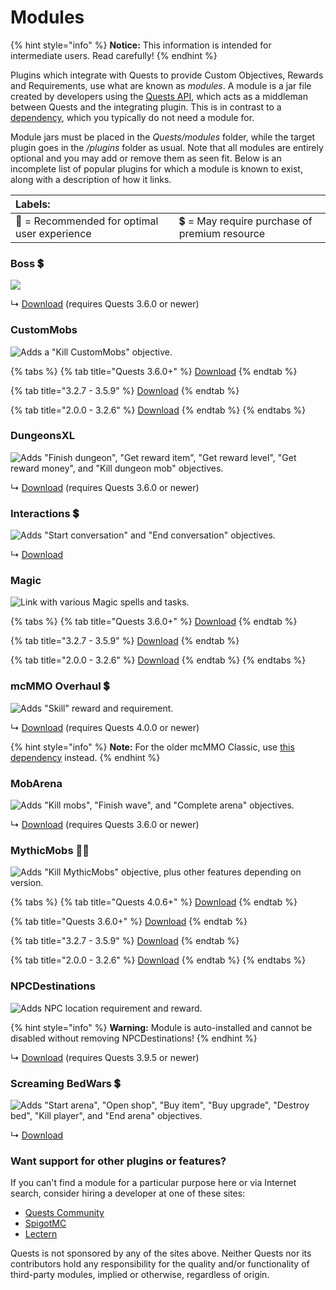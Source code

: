 # Modules

{% hint style="info" %}
**Notice:** This information is intended for intermediate users. Read carefully!
{% endhint %}

Plugins which integrate with Quests to provide Custom Objectives, Rewards and Requirements, use what are known as _modules_. A module is a jar file created by developers using the [Quests API](https://github.com/PikaMug/Quests/wiki/Master-%E2%80%90-Custom-Quest-API), which acts as a middleman between Quests and the integrating plugin. This is in contrast to a [dependency](https://github.com/PikaMug/Quests/wiki/Beginner-%E2%80%90-Dependencies), which you typically do not need a module for.

Module jars must be placed in the _Quests/modules_ folder, while the target plugin goes in the _/plugins_ folder as usual. Note that all modules are entirely optional and you may add or remove them as seen fit. Below is an incomplete list of popular plugins for which a module is known to exist, along with a description of how it links.

| Labels: |  |
| :--- | :--- |
| 🌟 = Recommended for optimal user experience | 💲 = May require purchase of premium resource |

### Boss 💲

![](https://camo.githubusercontent.com/53192d923a6add754608ffd62dae992b9963ebbc72635ac313027ea8dd0632e9/68747470733a2f2f692e696d6775722e636f6d2f68793653754b392e706e67)

↳ [Download](https://www.spigotmc.org/resources/boss-quests-module.66973/) \(requires Quests 3.6.0 or newer\)

### CustomMobs

![Adds a &quot;Kill CustomMobs&quot; objective.](https://camo.githubusercontent.com/6029eb00543fc07c423a8818389bb53d679c4be330064631bc7d8aa2d0d1a86a/68747470733a2f2f692e696d6775722e636f6d2f79446e32704c632e706e67)

{% tabs %}
{% tab title="Quests 3.6.0+" %}
[Download](https://www.spigotmc.org/resources/custommobs-quests-module.56686/)
{% endtab %}

{% tab title="3.2.7 - 3.5.9" %}
[Download](https://www.spigotmc.org/resources/custommobs-quests-module.56686/download?version=232903)
{% endtab %}

{% tab title="2.0.0  - 3.2.6" %}
[Download](https://www.spigotmc.org/resources/custommobs-quests.25679/)
{% endtab %}
{% endtabs %}

### DungeonsXL

![Adds &quot;Finish dungeon&quot;, &quot;Get reward item&quot;, &quot;Get reward level&quot;, &quot;Get reward money&quot;, and &quot;Kill dungeon mob&quot; objectives.](https://camo.githubusercontent.com/70fecf6dfd0399b3a64f8a16d94dd3d7cf928178d92c9f180a7f3345117fdc78/687474703a2f2f65726574686f6e2e64652f7265736f75726365732f6c6f676f732f44756e67656f6e73584c2e706e67)

↳ [Download](https://www.spigotmc.org/resources/dungeonsxl-quests-module.66703/) \(requires Quests 3.6.0 or newer\)

### Interactions 💲

![Adds &quot;Start conversation&quot; and &quot;End conversation&quot; objectives.](../.gitbook/assets/976a91ee01f5c7d5c20de730115b3e93bf604244.png)

↳ [Download](https://www.spigotmc.org/resources/interactions-quests-module.92421/)

### Magic

![ Link with various Magic spells and tasks.](https://camo.githubusercontent.com/d9ef4d8eb088489debd7f72e65cbf67f6a682f9c3d36e41a4b3a3747b635ab92/68747470733a2f2f692e696d6775722e636f6d2f453155344361522e706e67)

{% tabs %}
{% tab title="Quests 3.6.0+" %}
[Download](http://jenkins.elmakers.com/job/MagicQuests/)
{% endtab %}

{% tab title="3.2.7 - 3.5.9" %}
[Download](https://jenkins.elmakers.com/job/MagicQuests/90/)
{% endtab %}

{% tab title="2.0.0  - 3.2.6" %}
[Download](https://jenkins.elmakers.com/job/MagicQuests/88/)
{% endtab %}
{% endtabs %}

### mcMMO Overhaul 💲

![Adds &quot;Skill&quot; reward and requirement.](https://camo.githubusercontent.com/8f19026fc09827670ad5f270b6865286c135f18de8400bd3de55402fd49a165f/68747470733a2f2f692e696d6775722e636f6d2f655575427247522e706e67)

↳ [Download](https://www.spigotmc.org/resources/92962/) \(requires Quests 4.0.0 or newer\)

{% hint style="info" %}
**Note:** For the older mcMMO Classic, use [this dependency](https://pikamug.gitbook.io/quests/v/spanish-espanol/beginner/dependencies#mcmmo-classic) instead.
{% endhint %}

### MobArena

![Adds &quot;Kill mobs&quot;, &quot;Finish wave&quot;, and &quot;Complete arena&quot; objectives.](https://camo.githubusercontent.com/c0d2e237c6293ada28cce473aa0578a0246f045ec75ed26a38054d8b6564f034/68747470733a2f2f692e696d6775722e636f6d2f733874715944702e706e67)

↳ [Download](https://www.spigotmc.org/resources/mobarena-quests-module.72355/) \(requires Quests 3.6.0 or newer\)

### MythicMobs 🌟💲

![Adds &quot;Kill MythicMobs&quot; objective, plus other features depending on version.](https://camo.githubusercontent.com/aebb3e692cec287e8baddc103a16e47bfb986dd861678a461e799e7cf240ebfc/68747470733a2f2f692e696d6775722e636f6d2f7a6c776f31304c2e706e67)

{% tabs %}
{% tab title="Quests 4.0.6+" %}
[Download](https://lectern.browsit.org/resources/resource/32-kill-mythic-mobs-multiplayer-improvement/)
{% endtab %}

{% tab title="Quests 3.6.0+" %}
[Download](https://mc.hackerzlair.org/jenkins/job/MythicMobsQuests/)
{% endtab %}

{% tab title="3.2.7 - 3.5.9" %}
[Download](https://github.com/BerndiVader/MythicMobsQuestsModule/blob/a346d24545e874587c0895b30b369492978f6f81/MythicMobsQuests.jar)
{% endtab %}

{% tab title="2.0.0  - 3.2.6" %}
[Download](https://github.com/BerndiVader/MythicMobsQuestsModule/blob/edd5df5968628c06e5670c0e2a1c19ca41a86467/MythicMobsQuests285.jar)
{% endtab %}
{% endtabs %}

### NPCDestinations

![Adds NPC location requirement and reward.](https://camo.githubusercontent.com/5703b4f519542e8fe21a9296a5a0c291744b13b0be8547b450baa729c1f6669a/68747470733a2f2f692e696d6775722e636f6d2f59504942596b462e706e67)

{% hint style="info" %}
**Warning:** Module is auto-installed and cannot be disabled without removing NPCDestinations!
{% endhint %}

↳ [Download](https://www.spigotmc.org/resources/npcdestinations-create-living-npcs.13863/) \(requires Quests 3.9.5 or newer\)

### Screaming BedWars 💲

![Adds &quot;Start arena&quot;, &quot;Open shop&quot;, &quot;Buy item&quot;, &quot;Buy upgrade&quot;, &quot;Destroy bed&quot;, &quot;Kill player&quot;, and &quot;End arena&quot; objectives.](https://www.spigotmc.org/data/resource_icons/63/63714.jpg)

↳ [Download](https://www.spigotmc.org/resources/screaming-bedwars-module.98380/)

### Want support for other plugins or features?

If you can't find a module for a particular purpose here or via Internet search, consider hiring a developer at one of these sites:

* [Quests Community](https://discordapp.com/invite/QdJAv2G7qg)
* [SpigotMC](https://www.spigotmc.org/forums/hiring-developers.55/)
* [Lectern](https://lectern.browsit.org/forum/view/6-services/)

Quests is not sponsored by any of the sites above. Neither Quests nor its contributors hold any responsibility for the quality and/or functionality of third-party modules, implied or otherwise, regardless of origin.

